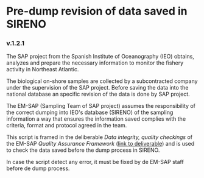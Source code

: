 # Pre-dump revision of data saved in SIRENO

### v.1.2.1

The SAP project from the Spanish Institute of Oceanography (IEO) obtains, analyzes and prepare the necessary information to monitor the fishery activity in Northeast Atlantic.

The biological on-shore samples are collected by a subcontracted company under the supervision of the SAP project. Before saving the data into the national database an specific revision of the data is done by SAP project.

The EM-SAP (Sampling Team of SAP project) assumes the responsibility of the correct dumping into IEO's database (SIRENO) of the sampling information a way that ensures the information saved complies with the criteria, format and protocol agreed in the team.

This script is framed in the deliberable *Data integrity, quality checkings* of the EM-SAP *Quality Assurance Framework* ([link to deliverable](http://www.proyectosap.es/index.php/documentacion-publica/send/323-quality-assurance-framework/2092-qaf-emsap-dataintegrityqualitycheckings-v1-0-0-may2019)) and is used to check the data saved before the dump process in SIRENO.

In case the script detect any error, it must be fixed by de EM-SAP staff before de dump process.
